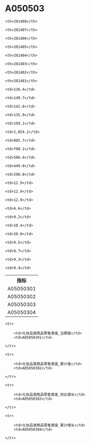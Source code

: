 A050503
======


<table>

<tr>
    <th>指标</th>
    
    <th>201408</th>
    
    <th>201407</th>
    
    <th>201406</th>
    
    <th>201405</th>
    
    <th>201404</th>
    
    <th>201403</th>
    
    <th>201402</th>
    
    <th>201401</th>
    
</tr>


<tr>
    <td>A05050301</td>
    
    <td>136.4</td>
    
    <td>149.7</td>
    
    <td>142.6</td>
    
    <td>135.9</td>
    
    <td>159.1</td>
    

</tr>

<tr>
    <td>A05050302</td>
    
    <td>1,024.2</td>
    
    <td>885.7</td>
    
    <td>708.1</td>
    
    <td>586.4</td>
    
    <td>449.0</td>
    
    <td>290.8</td>
    

</tr>

<tr>
    <td>A05050303</td>
    
    <td>12.9</td>
    
    <td>12.9</td>
    
    <td>12.9</td>
    
    <td>6.6</td>
    
    <td>9.2</td>
    

</tr>

<tr>
    <td>A05050304</td>
    
    <td>10.4</td>
    
    <td>10.0</td>
    
    <td>9.5</td>
    
    <td>8.7</td>
    
    <td>9.3</td>
    
    <td>9.4</td>
    

</tr>


</table>

<table>
    
    <tr>

        <td>化妆品类商品零售类值_当期值</td>
        <td>A05050301</td>

    </tr>
    
    <tr>

        <td>化妆品类商品零售类值_累计值</td>
        <td>A05050302</td>

    </tr>
    
    <tr>

        <td>化妆品类商品零售类值_同比增长</td>
        <td>A05050303</td>

    </tr>
    
    <tr>

        <td>化妆品类商品零售类值_累计增长</td>
        <td>A05050304</td>

    </tr>
    
</table>